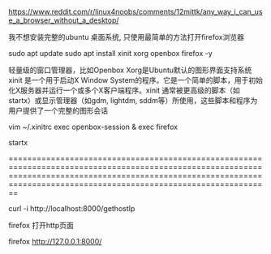 https://www.reddit.com/r/linux4noobs/comments/12mittk/any_way_i_can_use_a_browser_without_a_desktop/
 


我不想安装完整的ubuntu 桌面系统, 只使用最简单的方法打开firefox浏览器


sudo apt update
sudo apt install xinit xorg openbox firefox -y

轻量级的窗口管理器，比如Openbox
Xorg是Ubuntu默认的图形界面支持系统
xinit 是一个用于启动X Window System的程序。它是一个简单的脚本，用于初始化X服务器并运行一个或多个X客户端程序。xinit 通常被更高级的脚本（如 startx）或显示管理器（如gdm, lightdm, sddm等）所使用，这些脚本和程序为用户提供了一个完整的图形会话







vim ~/.xinitrc
exec openbox-session &
exec firefox


startx






==========================================================================================================================================================================================================================


curl -i http://localhost:8000/gethostIp


firefox 打开http页面





firefox http://127.0.0.1:8000/


